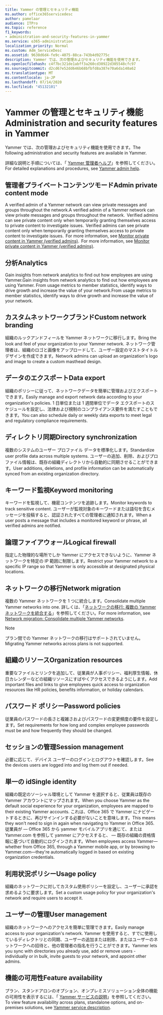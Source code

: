 ```yaml
---
title: Yammer の管理とセキュリティ機能
ms.author: office365servicedesc
author: pamelaar
audience: ITPro
ms.topic: reference
f1_keywords:
- administration-and-security-features-in-yammer
ms.service: o365-administration
localization_priority: Normal
ms.custom: Adm_ServiceDesc
ms.assetid: 9638d6d4-fe9c-4075-88ca-743b4d92775c
description: Yammer では、次の管理およびセキュリティ機能を使用できます。
ms.openlocfilehash: c4f7bc321de1abff3a260cd30922d305548cfc97
ms.sourcegitcommit: d2cd67e52dd646b68bfbfd8a387e70a6da140a62
ms.translationtype: MT
ms.contentlocale: ja-JP
ms.lasthandoff: 07/14/2020
ms.locfileid: "45132101"
---
```

# <a name="administration-and-security-features-in-yammer"></a><span data-ttu-id="5936b-103">Yammer の管理とセキュリティ機能</span><span class="sxs-lookup"><span data-stu-id="5936b-103">Administration and security features in Yammer</span></span>

<span data-ttu-id="5936b-104">Yammer では、次の管理およびセキュリティ機能を使用できます。</span><span class="sxs-lookup"><span data-stu-id="5936b-104">The following administration and security features are available in Yammer.</span></span>
  
<span data-ttu-id="5936b-105">詳細な説明と手順については、「 [Yammer 管理者ヘルプ](https://go.microsoft.com/fwlink/?LinkId=869688)」を参照してください。</span><span class="sxs-lookup"><span data-stu-id="5936b-105">For detailed explanations and procedures, see [Yammer admin help](https://go.microsoft.com/fwlink/?LinkId=869688).</span></span>

## <a name="admin-private-content-mode"></a><span data-ttu-id="5936b-106">管理者プライベートコンテンツモード</span><span class="sxs-lookup"><span data-stu-id="5936b-106">Admin private content mode</span></span>

<span data-ttu-id="5936b-107">A verified admin of a Yammer network can view private messages and groups throughout the network.</span><span class="sxs-lookup"><span data-stu-id="5936b-107">A verified admin of a Yammer network can view private messages and groups throughout the network.</span></span><span data-ttu-id="5936b-108">  Verified admins can see private content only when temporarily granting themselves access to private content to investigate issues.</span><span class="sxs-lookup"><span data-stu-id="5936b-108">  Verified admins can see private content only when temporarily granting themselves access to private content to investigate issues.</span></span><span data-ttu-id="5936b-109">  For more information, see [Monitor private content in Yammer (verified admins)](https://go.microsoft.com/fwlink/?LinkId=627479).</span><span class="sxs-lookup"><span data-stu-id="5936b-109">  For more information, see [Monitor private content in Yammer (verified admins)](https://go.microsoft.com/fwlink/?LinkId=627479).</span></span>

## <a name="analytics"></a><span data-ttu-id="5936b-110">分析</span><span class="sxs-lookup"><span data-stu-id="5936b-110">Analytics</span></span>

<span data-ttu-id="5936b-111">Gain insights from network analytics to find out how employees are using Yammer.</span><span class="sxs-lookup"><span data-stu-id="5936b-111">Gain insights from network analytics to find out how employees are using Yammer.</span></span> <span data-ttu-id="5936b-112">From usage metrics to member statistics, identify ways to drive growth and increase the value of your network.</span><span class="sxs-lookup"><span data-stu-id="5936b-112">From usage metrics to member statistics, identify ways to drive growth and increase the value of your network.</span></span>

## <a name="custom-network-branding"></a><span data-ttu-id="5936b-113">カスタムネットワークブランド</span><span class="sxs-lookup"><span data-stu-id="5936b-113">Custom network branding</span></span>

<span data-ttu-id="5936b-114">組織のルックアンドフィールを Yammer ネットワークに移行します。</span><span class="sxs-lookup"><span data-stu-id="5936b-114">Bring the look and feel of your organization to your Yammer network.</span></span> <span data-ttu-id="5936b-115">ネットワーク管理者は、組織のロゴと画像をアップロードして、ユーザー設定のマストタイトルデザインを作成できます。</span><span class="sxs-lookup"><span data-stu-id="5936b-115">Network admins can upload an organization's logo and image to create a custom masthead design.</span></span>

## <a name="data-export"></a><span data-ttu-id="5936b-116">データのエクスポート</span><span class="sxs-lookup"><span data-stu-id="5936b-116">Data export</span></span>

<span data-ttu-id="5936b-117">組織のポリシーに従って、ネットワークデータを簡単に管理およびエクスポートできます。</span><span class="sxs-lookup"><span data-stu-id="5936b-117">Easily manage and export network data according to your organization's policies.</span></span> <span data-ttu-id="5936b-118">1 日単位または 1 週間単位でデータ エクスポートのスケジュールを設定し、法律および規制のコンプライアンス要件を満たすこともできます。</span><span class="sxs-lookup"><span data-stu-id="5936b-118">You can also schedule daily or weekly data exports to meet legal and regulatory compliance requirements.</span></span>
  
## <a name="directory-synchronization"></a><span data-ttu-id="5936b-119">ディレクトリ同期</span><span class="sxs-lookup"><span data-stu-id="5936b-119">Directory synchronization</span></span>

<span data-ttu-id="5936b-120">複数のシステムのユーザー プロファイル データを標準化します。</span><span class="sxs-lookup"><span data-stu-id="5936b-120">Standardize user profile data across multiple systems.</span></span> <span data-ttu-id="5936b-121">ユーザーの追加、削除、およびプロファイル情報は、既存の組織ディレクトリから自動的に同期させることができます。</span><span class="sxs-lookup"><span data-stu-id="5936b-121">User additions, deletions, and profile information can be automatically synced from an existing organization directory.</span></span>

## <a name="keyword-monitoring"></a><span data-ttu-id="5936b-122">キーワード監視</span><span class="sxs-lookup"><span data-stu-id="5936b-122">Keyword monitoring</span></span>

<span data-ttu-id="5936b-123">キーワードを監視して、機密コンテンツを追跡します。</span><span class="sxs-lookup"><span data-stu-id="5936b-123">Monitor keywords to track sensitive content.</span></span> <span data-ttu-id="5936b-124">ユーザーが監視対象のキーワードまたは語句を含むメッセージを投稿すると、認証されたすべての管理者に通知されます。</span><span class="sxs-lookup"><span data-stu-id="5936b-124">When a user posts a message that includes a monitored keyword or phrase, all verified admins are notified.</span></span>

## <a name="logical-firewall"></a><span data-ttu-id="5936b-125">論理ファイアウォール</span><span class="sxs-lookup"><span data-stu-id="5936b-125">Logical firewall</span></span>

<span data-ttu-id="5936b-126">指定した物理的な場所でしか Yammer にアクセスできないように、Yammer ネットワークを特定の IP 範囲に制限します。</span><span class="sxs-lookup"><span data-stu-id="5936b-126">Restrict your Yammer network to a specific IP range so that Yammer is only accessible at designated physical locations.</span></span>

## <a name="network-migration"></a><span data-ttu-id="5936b-127">ネットワークの移行</span><span class="sxs-lookup"><span data-stu-id="5936b-127">Network migration</span></span>

<span data-ttu-id="5936b-128">複数の Yammer ネットワークを 1 つに統合します。</span><span class="sxs-lookup"><span data-stu-id="5936b-128">Consolidate multiple Yammer networks into one.</span></span> <span data-ttu-id="5936b-129">詳しくは、「[ネットワークの移行: 複数の Yammer ネットワークを統合する](https://go.microsoft.com/fwlink/?LinkID=617488)」を参照してください。</span><span class="sxs-lookup"><span data-stu-id="5936b-129">For more information, see [Network migration: Consolidate multiple Yammer networks](https://go.microsoft.com/fwlink/?LinkID=617488).</span></span>
  
> [!NOTE]
> <span data-ttu-id="5936b-130">プラン間での Yammer ネットワークの移行はサポートされていません。</span><span class="sxs-lookup"><span data-stu-id="5936b-130">Migrating Yammer networks across plans is not supported.</span></span> 

## <a name="organization-resources"></a><span data-ttu-id="5936b-131">組織のリソース</span><span class="sxs-lookup"><span data-stu-id="5936b-131">Organization resources</span></span>

<span data-ttu-id="5936b-132">重要なファイルとリンクを追加して、従業員が人事ポリシー、福利厚生情報、休日カレンダーなどの組織リソースにすばやくアクセスできるようにします。</span><span class="sxs-lookup"><span data-stu-id="5936b-132">Add important files and links to give employees quick access to organization resources like HR policies, benefits information, or holiday calendars.</span></span>
  
## <a name="password-policies"></a><span data-ttu-id="5936b-133">パスワード ポリシー</span><span class="sxs-lookup"><span data-stu-id="5936b-133">Password policies</span></span>

<span data-ttu-id="5936b-134">従業員のパスワードの長さと複雑さおよびパスワードの変更頻度の要件を設定します。</span><span class="sxs-lookup"><span data-stu-id="5936b-134">Set requirements for how long and complex employee passwords must be and how frequently they should be changed.</span></span>
  
## <a name="session-management"></a><span data-ttu-id="5936b-135">セッションの管理</span><span class="sxs-lookup"><span data-stu-id="5936b-135">Session management</span></span>

<span data-ttu-id="5936b-136">必要に応じて、デバイス ユーザーのログインとログアウトを確認します。</span><span class="sxs-lookup"><span data-stu-id="5936b-136">See the devices users are logged into and log them out if needed.</span></span>

## <a name="single-identity"></a><span data-ttu-id="5936b-137">単一の id</span><span class="sxs-lookup"><span data-stu-id="5936b-137">Single identity</span></span>

<span data-ttu-id="5936b-138">組織の既定のソーシャル環境として Yammer を選択すると、従業員は既存の Yammer アカウントにマップされます。</span><span class="sxs-lookup"><span data-stu-id="5936b-138">When you choose Yammer as the default social experience for your organization, employees are mapped to their existing Yammer accounts.</span></span> <span data-ttu-id="5936b-139">これは、Office 365 で Yammer にナビゲートするときに、再びサインインする必要がないことを意味します。</span><span class="sxs-lookup"><span data-stu-id="5936b-139">This means they won't need to sign in again when navigating to Yammer in Office 365.</span></span> <span data-ttu-id="5936b-140">従業員が &mdash; Office 365 から yammer モバイルアプリを通じて、または Yammer.com を参照して yammer にアクセスすると、 &mdash; 既存の組織の資格情報に基づいて自動的にログインされます。</span><span class="sxs-lookup"><span data-stu-id="5936b-140">When employees access Yammer&mdash;whether from Office 365, through a Yammer mobile app, or by browsing to Yammer.com&mdash;they're automatically logged in based on existing organization credentials.</span></span>

## <a name="usage-policy"></a><span data-ttu-id="5936b-141">利用状況ポリシー</span><span class="sxs-lookup"><span data-stu-id="5936b-141">Usage policy</span></span>

<span data-ttu-id="5936b-142">組織のネットワークに対してカスタム使用ポリシーを設定し、ユーザーに承認を求めるように要求します。</span><span class="sxs-lookup"><span data-stu-id="5936b-142">Set a custom usage policy for your organization's network and require users to accept it.</span></span>

## <a name="user-management"></a><span data-ttu-id="5936b-143">ユーザーの管理</span><span class="sxs-lookup"><span data-stu-id="5936b-143">User management</span></span>

<span data-ttu-id="5936b-144">組織のネットワークへのアクセスを簡単に管理できます。</span><span class="sxs-lookup"><span data-stu-id="5936b-144">Easily manage access to your organization's network.</span></span> <span data-ttu-id="5936b-145">Yammer を使用すると、すでに使用しているディレクトリとの同期、ユーザーの追加または削除、またはユーザーのネットワークへの招待と、他の管理者の指名を行うことができます。</span><span class="sxs-lookup"><span data-stu-id="5936b-145">Yammer lets you sync with directories you already use, add or remove users - individually or in bulk, invite guests to your network, and appoint other admins.</span></span>

## <a name="feature-availability"></a><span data-ttu-id="5936b-146">機能の可用性</span><span class="sxs-lookup"><span data-stu-id="5936b-146">Feature availability</span></span>

<span data-ttu-id="5936b-147">プラン、スタンドアロンのオプション、オンプレミスソリューション全体の機能の可用性を表示するには、「 [Yammer サービスの説明](yammer-service-description.md)」を参照してください。</span><span class="sxs-lookup"><span data-stu-id="5936b-147">To view feature availability across plans, standalone options, and on-premises solutions, see [Yammer service description](yammer-service-description.md).</span></span>
  

